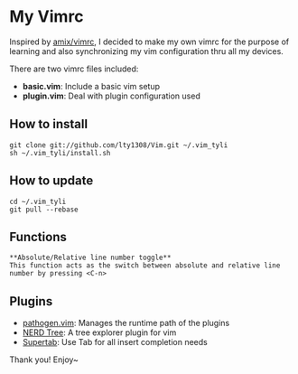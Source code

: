 # My Vimrc

Inspired by [amix/vimrc](https://github.com/amix/vimrc/blob/master/), I decided to make my own vimrc for the purpose of learning and also synchronizing my vim configuration thru all my devices.

There are two vimrc files included:

* **basic.vim**: Include a basic vim setup   
* **plugin.vim**: Deal with plugin configuration used

## How to install

    git clone git://github.com/lty1308/Vim.git ~/.vim_tyli
    sh ~/.vim_tyli/install.sh

## How to update

    cd ~/.vim_tyli
    git pull --rebase

## Functions

    **Absolute/Relative line number toggle**
    This function acts as the switch between absolute and relative line number by pressing <C-n>

## Plugins

* [pathogen.vim](https://github.com/tpope/vim-pathogen): Manages the runtime path of the plugins
* [NERD Tree](https://github.com/scrooloose/nerdtree): A tree explorer plugin for vim
* [Supertab](https://github.com/ervandew/supertab): Use Tab for all insert completion needs

Thank you! Enjoy~ 
